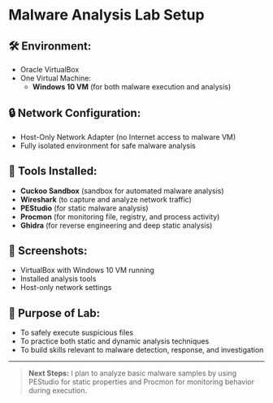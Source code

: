 # Malware Analysis Lab Setup

## 🛠 Environment:
- Oracle VirtualBox
- One Virtual Machine:
  - **Windows 10 VM** (for both malware execution and analysis)

## 🔒 Network Configuration:
- Host-Only Network Adapter (no Internet access to malware VM)
- Fully isolated environment for safe malware analysis

## 🧰 Tools Installed:
- **Cuckoo Sandbox** (sandbox for automated malware analysis)
- **Wireshark** (to capture and analyze network traffic)
- **PEStudio** (for static malware analysis)
- **Procmon** (for monitoring file, registry, and process activity)
- **Ghidra** (for reverse engineering and deep static analysis)

## 📸 Screenshots:
- VirtualBox with Windows 10 VM running
- Installed analysis tools
- Host-only network settings

## 🎯 Purpose of Lab:
- To safely execute suspicious files
- To practice both static and dynamic analysis techniques
- To build skills relevant to malware detection, response, and investigation

---

> **Next Steps:** I plan to analyze basic malware samples by using PEStudio for static properties and Procmon for monitoring behavior during execution.
